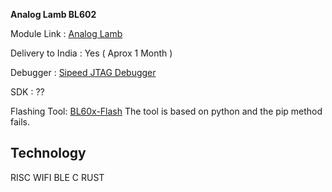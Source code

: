 
**Analog Lamb BL602**

Module Link  : [Analog Lamb]( https://www.analoglamb.com/product/bl602-risc-v-wifi-bt-board-dt-bl10/)

Delivery to India : Yes ( Aprox 1 Month )

Debugger : [Sipeed JTAG Debugger](https://www.tenettech.com/product/sipeed-usb-jtag-ttl-risc-v-debugger)

SDK : ??

Flashing Tool: [BL60x-Flash](https://github.com/stschake/bl60x-flash)
The tool is based on python and the pip method fails.

## Technology
RISC
WIFI
BLE
C
RUST
